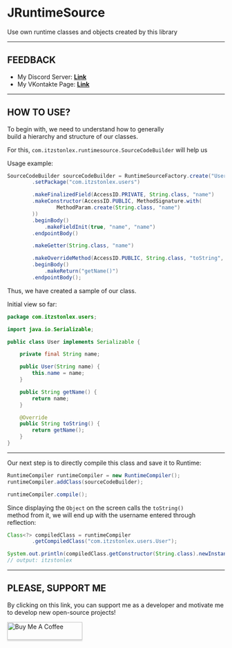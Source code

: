 # JRuntimeSource
Use own runtime classes and objects created by this library

---

## FEEDBACK

- My Discord Server: **[Link](https://discord.gg/GmT9pUy8af)**
- My VKontakte Page: **[Link](https://vk.com/itzstonlex)**

---

## HOW TO USE?

To begin with, we need to understand how to generally<br> 
build a hierarchy and structure of our classes.

For this, `com.itzstonlex.runtimesource.SourceCodeBuilder` will help us

Usage example:
```java
SourceCodeBuilder sourceCodeBuilder = RuntimeSourceFactory.create("User", null, new Class[]{Serializable.class})
        .setPackage("com.itzstonlex.users")

        .makeFinalizedField(AccessID.PRIVATE, String.class, "name")
        .makeConstructor(AccessID.PUBLIC, MethodSignature.with(
                MethodParam.create(String.class, "name")
        ))
        .beginBody()
            .makeFieldInit(true, "name", "name")
        .endpointBody()

        .makeGetter(String.class, "name")

        .makeOverrideMethod(AccessID.PUBLIC, String.class, "toString", MethodSignature.empty())
        .beginBody()
            .makeReturn("getName()")
        .endpointBody();
```


Thus, we have created a sample of our class.

Initial view so far:

```java
package com.itzstonlex.users;

import java.io.Serializable;

public class User implements Serializable {

    private final String name;

    public User(String name) {
        this.name = name;
    }

    public String getName() {
        return name;
    }

    @Override
    public String toString() {
        return getName();
    }
}
```

---

Our next step is to directly compile this class and save it to Runtime:

```java
RuntimeCompiler runtimeCompiler = new RuntimeCompiler();
runtimeCompiler.addClass(sourceCodeBuilder);

runtimeCompiler.compile();
```

Since displaying the `Object` on the screen calls the `toString()`<br>
method from it, we will end up with the username entered through<br>
reflection:

```java
Class<?> compiledClass = runtimeCompiler
        .getCompiledClass("com.itzstonlex.users.User");

System.out.println(compiledClass.getConstructor(String.class).newInstance("itzstonlex"));
// output: itzstonlex
```
---

## PLEASE, SUPPORT ME


By clicking on this link, you can support me as a 
developer and motivate me to develop new open-source projects!

<a href="https://www.buymeacoffee.com/itzstonlex" target="_blank"><img src="https://www.buymeacoffee.com/assets/img/custom_images/orange_img.png" alt="Buy Me A Coffee" style="height: 41px !important;width: 174px !important;box-shadow: 0px 3px 2px 0px rgba(190, 190, 190, 0.5) !important;-webkit-box-shadow: 0px 3px 2px 0px rgba(190, 190, 190, 0.5) !important;" ></a>
